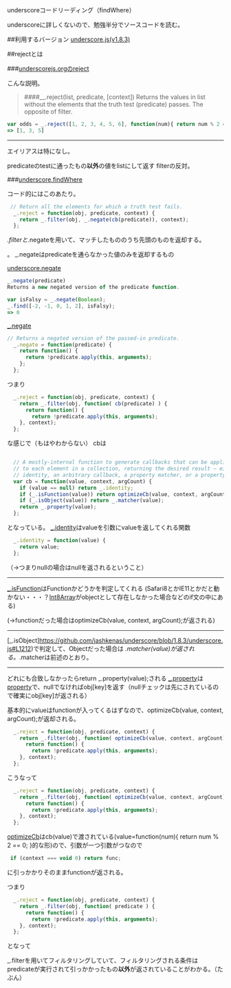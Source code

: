 underscoreコードリーディング（findWhere）



underscoreに詳しくないので、勉強半分でソースコードを読む。



##利用するバージョン
[underscore.js(v1.8.3)](https://github.com/jashkenas/underscore/tree/1.8.3)


##rejectとは


###[underscorejs.orgのreject](http://underscorejs.org/#reject)

こんな説明。
>####__.reject(list, predicate, [context]) 
>Returns the values in list without the elements that the truth test (predicate) passes.
>The opposite of filter.

```javascript
var odds = _.reject([1, 2, 3, 4, 5, 6], function(num){ return num % 2 == 0; });
=> [1, 3, 5]
```

------------- 
エイリアスは特になし。

predicateのtestに通ったもの**以外**の値をlistにして返す
filterの反対。


###[underscore.findWhere](https://github.com/jashkenas/underscore/blob/1.8.3/underscore.js#L232)

コード的にはこのあたり。

```javascript
 // Return all the elements for which a truth test fails.
  _.reject = function(obj, predicate, context) {
    return _.filter(obj, _.negate(cb(predicate)), context);
  };


```

_.filterと_.negateを用いて、マッチしたもののうち先頭のものを返却する。


。
_.negateはpredicateを通らなかった値のみを返却するもの

[underscore.negate](http://underscorejs.org/#negate)

```javascript
_.negate(predicate) 
Returns a new negated version of the predicate function.

var isFalsy = _.negate(Boolean);
_.find([-2, -1, 0, 1, 2], isFalsy);
=> 0
```

[_.negate](https://github.com/jashkenas/underscore/blob/1.8.3/underscore.js#L856)

```javascript
// Returns a negated version of the passed-in predicate.
  _.negate = function(predicate) {
    return function() {
      return !predicate.apply(this, arguments);
    };
  };

```


つまり

```javascript
  _.reject = function(obj, predicate, context) {
    return _.filter(obj, function( cb(predicate) ) {
      return function() {
        return !predicate.apply(this, arguments);
    }, context);
  };
```

な感じで（もはやわからない）
cbは

```javascript

  // A mostly-internal function to generate callbacks that can be applied
  // to each element in a collection, returning the desired result — either
  // identity, an arbitrary callback, a property matcher, or a property accessor.
  var cb = function(value, context, argCount) {
    if (value == null) return _.identity;
    if (_.isFunction(value)) return optimizeCb(value, context, argCount);
    if (_.isObject(value)) return _.matcher(value);
    return _.property(value);
  };

```


となっている。
[_.identity](https://github.com/jashkenas/underscore/blob/1.8.3/underscore.js#L1282)はvalueを引数にvalueを返してくれる関数

```javascript
  _.identity = function(value) {
    return value;
  };
```

（->つまりnullの場合はnullを返されるということ）

---------------------

[_.isFunction](https://github.com/jashkenas/underscore/blob/1.8.3/underscore.js#L1234)はFunctionかどうかを判定してくれる
(Safari8とかIE11とかだと動かない・・・？[Int8Array](https://developer.mozilla.org/ja/docs/Web/JavaScript/Reference/Global_Objects/Int8Array)がobjectとして存在しなかった場合などのif文の中にある)

(->functionだった場合はoptimizeCb(value, context, argCount);が返される)


------------------------------

[_.isObject]https://github.com/jashkenas/underscore/blob/1.8.3/underscore.js#L1212)で判定して、Objectだった場合は _.matcher(value)が返される。_.matcherは前述のとおり。

------------------------------

どれにも合致しなかったらreturn _.property(value);される
[_.property](https://github.com/jashkenas/underscore/blob/1.8.3/underscore.js#L1295)は[property](https://github.com/jashkenas/underscore/blob/1.8.3/underscore.js#L125)で、nullでなければobj[key]を返す（nullチェックは先にされているので確実にobj[key]が返される）




基本的にvalueはfunctionが入ってくるはずなので、optimizeCb(value, context, argCount);が返却される。


```javascript
  _.reject = function(obj, predicate, context) {
    return _.filter(obj, function( optimizeCb(value, context, argCount) ) {
      return function() {
        return !predicate.apply(this, arguments);
    }, context);
  };
```

こうなって

```javascript
  _.reject = function(obj, predicate, context) {
    return _.filter(obj, function( optimizeCb(value, context, argCount) ) {
      return function() {
        return !predicate.apply(this, arguments);
    }, context);
  };
```

[optimizeCb](https://github.com/jashkenas/underscore/blob/1.8.3/underscore.js#L63)はcb(value)で渡されている(value=function(num){ return num % 2 == 0; }的な形)ので、引数が一つ引数がつなので

```javascript
 if (context === void 0) return func;
```
に引っかかりそのままfunctionが返される。

つまり

```javascript
  _.reject = function(obj, predicate, context) {
    return _.filter(obj, function( predicate ) {
      return function() {
        return !predicate.apply(this, arguments);
    }, context);
  };
```

となって

_.filterを用いてフィルタリングしていて、フィルタリングされる条件はpredicateが実行されて引っかかったもの**以外**が返されていることがわかる。（たぶん）

